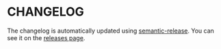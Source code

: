 # CHANGELOG

The changelog is automatically updated using [semantic-release](https://github.com/semantic-release/semantic-release).
You can see it on the [releases page](../../releases).
